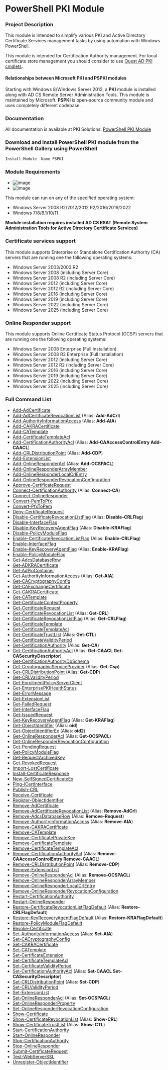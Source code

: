 # PowerShell PKI Module

### Project Description

This module is intended to simplify various PKI and Active Directory Certificate Services management tasks by using automation with Windows PowerShell.

This module is intended for Certification Authority management. For local certificate store management you should consider to use [Quest AD PKI cmdlets](http://www.quest.com/powershell/activeroles-server.aspx).

#### Relationships between Microsoft PKI and PSPKI modules

Starting with Windows 8/Windows Server 2012, a **PKI** module is installed along with AD CS Remote Server Administration Tools. This module is maintained by Microsoft. **PSPKI** is open-source community module and uses completely different codebase.

### Documentation

All documentation is available at PKI Solutions: [PowerShell PKI Module](https://www.pkisolutions.com/tools/pspki/)

### Download and install PowerShell PKI module from the PowerShell Gallery using PowerShell
```PowerShell
Install-Module -Name PSPKI
```


### Module Requirements

* ![image](https://img.shields.io/badge/PowerShell-3.0-blue.svg)
* ![image](https://img.shields.io/badge/.NET_Framework-4.7.2-blue.svg)

This module can run on any of the specified operating system:
* Windows Server 2008 R2/2012/2012 R2/2016/2019/2022
* Windows 7/8/8.1/10/11

**Module installation requires installed AD CS RSAT (Remote System Administration Tools for Active Directory Certificate Services)**

### Certificate services support

This module supports Enterprise or Standalone Certification Authority (CA) servers that are running one the following operating systems:
* Windows Server 2003/2003 R2
* Windows Server 2008 (including Server Core)
* Windows Server 2008 R2 (including Server Core)
* Windows Server 2012 (including Server Core)
* Windows Server 2012 R2 (including Server Core)
* Windows Server 2016 (including Server Core)
* Windows Server 2019 (including Server Core)
* Windows Server 2022 (including Server Core)
* Windows Server 2025 (including Server Core)

### Online Responder support

This module supports Online Certificate Status Protocol (OCSP) servers that are running one the following operating systems:
* Windows Server 2008 Enterprise (Full Installation)
* Windows Server 2008 R2 Enterprise (Full Installation)
* Windows Server 2012 (including Server Core)
* Windows Server 2012 R2 (including Server Core)
* Windows Server 2016 (including Server Core)
* Windows Server 2019 (including Server Core)
* Windows Server 2022 (including Server Core)
* Windows Server 2025 (including Server Core)

### Full Command List ###
* [Add-AdCertificate](https://www.pkisolutions.com/tools/pspki/Add-AdCertificate)
* [Add-AdCertificateRevocationList](https://www.pkisolutions.com/tools/pspki/Add-AdCertificateRevocationList) (Alias: **Add-AdCrl**)
* [Add-AuthorityInformationAccess](https://www.pkisolutions.com/tools/pspki/Add-AuthorityInformationAccess) (Alias: **Add-AIA**)
* [Add-CAKRACertificate](https://www.pkisolutions.com/tools/pspki/Add-CAKRACertificate)
* [Add-CATemplate](https://www.pkisolutions.com/tools/pspki/Add-CATemplate)
* [Add-CertificateTemplateAcl](https://www.pkisolutions.com/tools/pspki/Add-CertificateTemplateAcl)
* [Add-CertificationAuthorityAcl](https://www.pkisolutions.com/tools/pspki/Add-CertificationAuthorityAcl) (Alias: **Add-CAAccessControlEntry Add-CAACL**)
* [Add-CRLDistributionPoint](https://www.pkisolutions.com/tools/pspki/Add-CRLDistributionPoint) (Alias: **Add-CDP**)
* [Add-ExtensionList](https://www.pkisolutions.com/tools/pspki/Add-ExtensionList)
* [Add-OnlineResponderAcl](https://www.pkisolutions.com/tools/pspki/Add-OnlineResponderAcl) (Alias: **Add-OCSPACL**)
* [Add-OnlineResponderArrayMember](https://www.pkisolutions.com/tools/pspki/Add-OnlineResponderArrayMember)
* [Add-OnlineResponderLocalCrlEntry](https://www.pkisolutions.com/tools/pspki/Add-OnlineResponderLocalCrlEntry)
* [Add-OnlineResponderRevocationConfiguration](https://www.pkisolutions.com/tools/pspki/Add-OnlineResponderRevocationConfiguration)
* [Approve-CertificateRequest](https://www.pkisolutions.com/tools/pspki/Approve-CertificateRequest)
* [Connect-CertificationAuthority](https://www.pkisolutions.com/tools/pspki/Connect-CertificationAuthority) (Alias: **Connect-CA**)
* [Connect-OnlineResponder](https://www.pkisolutions.com/tools/pspki/Connect-OnlineResponder)
* [Convert-PemToPfx](https://www.pkisolutions.com/tools/pspki/Convert-PemToPfx)
* [Convert-PfxToPem](https://www.pkisolutions.com/tools/pspki/Convert-PfxToPem)
* [Deny-CertificateRequest](https://www.pkisolutions.com/tools/pspki/Deny-CertificateRequest)
* [Disable-CertificateRevocationListFlag](https://www.pkisolutions.com/tools/pspki/Disable-CertificateRevocationListFlag) (Alias: **Disable-CRLFlag**)
* [Disable-InterfaceFlag](https://www.pkisolutions.com/tools/pspki/Disable-InterfaceFlag)
* [Disable-KeyRecoveryAgentFlag](https://www.pkisolutions.com/tools/pspki/Disable-KeyRecoveryAgentFlag) (Alias: **Disable-KRAFlag**)
* [Disable-PolicyModuleFlag](https://www.pkisolutions.com/tools/pspki/Disable-PolicyModuleFlag)
* [Enable-CertificateRevocationListFlag](https://www.pkisolutions.com/tools/pspki/Enable-CertificateRevocationListFlag) (Alias: **Enable-CRLFlag**)
* [Enable-InterfaceFlag](https://www.pkisolutions.com/tools/pspki/Enable-InterfaceFlag)
* [Enable-KeyRecoveryAgentFlag](https://www.pkisolutions.com/tools/pspki/Enable-KeyRecoveryAgentFlag) (Alias: **Enable-KRAFlag**)
* [Enable-PolicyModuleFlag](https://www.pkisolutions.com/tools/pspki/Enable-PolicyModuleFlag)
* [Get-AdcsDatabaseRow](https://www.pkisolutions.com/tools/pspki/Get-AdcsDatabaseRow)
* [Get-ADKRACertificate](https://www.pkisolutions.com/tools/pspki/Get-ADKRACertificate)
* [Get-AdPkiContainer](https://www.pkisolutions.com/tools/pspki/Get-AdPkiContainer)
* [Get-AuthorityInformationAccess](https://www.pkisolutions.com/tools/pspki/Get-AuthorityInformationAccess) (Alias: **Get-AIA**)
* [Get-CACryptographyConfig](https://www.pkisolutions.com/tools/pspki/Get-CACryptographyConfig)
* [Get-CAExchangeCertificate](https://www.pkisolutions.com/tools/pspki/Get-CAExchangeCertificate)
* [Get-CAKRACertificate](https://www.pkisolutions.com/tools/pspki/Get-CAKRACertificate)
* [Get-CATemplate](https://www.pkisolutions.com/tools/pspki/Get-CATemplate)
* [Get-CertificateContextProperty](https://www.pkisolutions.com/tools/pspki/Get-CertificateContextProperty)
* [Get-CertificateRequest](https://www.pkisolutions.com/tools/pspki/Get-CertificateRequest)
* [Get-CertificateRevocationList](https://www.pkisolutions.com/tools/pspki/Get-CertificateRevocationList) (Alias: **Get-CRL**)
* [Get-CertificateRevocationListFlag](https://www.pkisolutions.com/tools/pspki/Get-CertificateRevocationListFlag) (Alias: **Get-CRLFlag**)
* [Get-CertificateTemplate](https://www.pkisolutions.com/tools/pspki/Get-CertificateTemplate)
* [Get-CertificateTemplateAcl](https://www.pkisolutions.com/tools/pspki/Get-CertificateTemplateAcl)
* [Get-CertificateTrustList](https://www.pkisolutions.com/tools/pspki/Get-CertificateTrustList) (Alias: **Get-CTL**)
* [Get-CertificateValidityPeriod](https://www.pkisolutions.com/tools/pspki/Get-CertificateValidityPeriod)
* [Get-CertificationAuthority](https://www.pkisolutions.com/tools/pspki/Get-CertificationAuthority) (Alias: **Get-CA**)
* [Get-CertificationAuthorityAcl](https://www.pkisolutions.com/tools/pspki/Get-CertificationAuthorityAcl) (Alias: **Get-CAACL Get-CASecurityDescriptor**)
* [Get-CertificationAuthorityDbSchema](https://www.pkisolutions.com/tools/pspki/Get-CertificationAuthorityDbSchema)
* [Get-CryptographicServiceProvider](https://www.pkisolutions.com/tools/pspki/Get-CryptographicServiceProvider) (Alias: **Get-Csp**)
* [Get-CRLDistributionPoint](https://www.pkisolutions.com/tools/pspki/Get-CRLDistributionPoint) (Alias: **Get-CDP**)
* [Get-CRLValidityPeriod](https://www.pkisolutions.com/tools/pspki/Get-CRLValidityPeriod)
* [Get-EnrollmentPolicyServerClient](https://www.pkisolutions.com/tools/pspki/Get-EnrollmentPolicyServerClient)
* [Get-EnterprisePKIHealthStatus](https://www.pkisolutions.com/tools/pspki/Get-EnterprisePKIHealthStatus)
* [Get-ErrorMessage](https://www.pkisolutions.com/tools/pspki/Get-ErrorMessage)
* [Get-ExtensionList](https://www.pkisolutions.com/tools/pspki/Get-ExtensionList)
* [Get-FailedRequest](https://www.pkisolutions.com/tools/pspki/Get-FailedRequest)
* [Get-InterfaceFlag](https://www.pkisolutions.com/tools/pspki/Get-InterfaceFlag)
* [Get-IssuedRequest](https://www.pkisolutions.com/tools/pspki/Get-IssuedRequest)
* [Get-KeyRecoveryAgentFlag](https://www.pkisolutions.com/tools/pspki/Get-KeyRecoveryAgentFlag) (Alias: **Get-KRAFlag**)
* [Get-ObjectIdentifier](https://www.pkisolutions.com/tools/pspki/Get-ObjectIdentifier) (Alias: **oid**)
* [Get-ObjectIdentifierEx](https://www.pkisolutions.com/tools/pspki/Get-ObjectIdentifierEx) (Alias: **oid2**)
* [Get-OnlineResponderAcl](https://www.pkisolutions.com/tools/pspki/Get-OnlineResponderAcl) (Alias: **Get-OCSPACL**)
* [Get-OnlineResponderRevocationConfiguration](https://www.pkisolutions.com/tools/pspki/Get-OnlineResponderRevocationConfiguration)
* [Get-PendingRequest](https://www.pkisolutions.com/tools/pspki/Get-PendingRequest)
* [Get-PolicyModuleFlag](https://www.pkisolutions.com/tools/pspki/Get-PolicyModuleFlag)
* [Get-RequestArchivedKey](https://www.pkisolutions.com/tools/pspki/Get-RequestArchivedKey)
* [Get-RevokedRequest](https://www.pkisolutions.com/tools/pspki/Get-RevokedRequest)
* [Import-LostCertificate](https://www.pkisolutions.com/tools/pspki/Import-LostCertificate)
* [Install-CertificateResponse](https://www.pkisolutions.com/tools/pspki/Install-CertificateResponse)
* [New-SelfSignedCertificateEx](https://www.pkisolutions.com/tools/pspki/New-SelfSignedCertificateEx)
* [Ping-ICertInterface](https://www.pkisolutions.com/tools/pspki/Ping-ICertInterface)
* [Publish-CRL](https://www.pkisolutions.com/tools/pspki/Publish-CRL)
* [Receive-Certificate](https://www.pkisolutions.com/tools/pspki/Receive-Certificate)
* [Register-ObjectIdentifier](https://www.pkisolutions.com/tools/pspki/Register-ObjectIdentifier)
* [Remove-AdCertificate](https://www.pkisolutions.com/tools/pspki/Remove-AdCertificate)
* [Remove-AdCertificateRevocationList](https://www.pkisolutions.com/tools/pspki/Remove-AdCertificateRevocationList) (Alias: **Remove-AdCrl**)
* [Remove-AdcsDatabaseRow](https://www.pkisolutions.com/tools/pspki/Remove-AdcsDatabaseRow) (Alias: **Remove-Request**)
* [Remove-AuthorityInformationAccess](https://www.pkisolutions.com/tools/pspki/Remove-AuthorityInformationAccess) (Alias: **Remove-AIA**)
* [Remove-CAKRACertificate](https://www.pkisolutions.com/tools/pspki/Remove-CAKRACertificate)
* [Remove-CATemplate](https://www.pkisolutions.com/tools/pspki/Remove-CATemplate)
* [Remove-CertificatePrivateKey](https://www.pkisolutions.com/tools/pspki/Remove-CertificatePrivateKey)
* [Remove-CertificateTemplate](https://www.pkisolutions.com/tools/pspki/Remove-CertificateTemplate)
* [Remove-CertificateTemplateAcl](https://www.pkisolutions.com/tools/pspki/Remove-CertificateTemplateAcl)
* [Remove-CertificationAuthorityAcl](https://www.pkisolutions.com/tools/pspki/Remove-CertificationAuthorityAcl) (Alias: **Remove-CAAccessControlEntry Remove-CAACL**)
* [Remove-CRLDistributionPoint](https://www.pkisolutions.com/tools/pspki/Remove-CRLDistributionPoint) (Alias: **Remove-CDP**)
* [Remove-ExtensionList](https://www.pkisolutions.com/tools/pspki/Remove-ExtensionList)
* [Remove-OnlineResponderAcl](https://www.pkisolutions.com/tools/pspki/Remove-OnlineResponderAcl) (Alias: **Remove-OCSPACL**)
* [Remove-OnlineResponderArrayMember](https://www.pkisolutions.com/tools/pspki/Remove-OnlineResponderArrayMember)
* [Remove-OnlineResponderLocalCrlEntry](https://www.pkisolutions.com/tools/pspki/Remove-OnlineResponderLocalCrlEntry)
* [Remove-OnlineResponderRevocationConfiguration](https://www.pkisolutions.com/tools/pspki/Remove-OnlineResponderRevocationConfiguration)
* [Restart-CertificationAuthority](https://www.pkisolutions.com/tools/pspki/Restart-CertificationAuthority)
* [Restart-OnlineResponder](https://www.pkisolutions.com/tools/pspki/Restart-OnlineResponder)
* [Restore-CertificateRevocationListFlagDefault](https://www.pkisolutions.com/tools/pspki/Restore-CertificateRevocationListFlagDefault) (Alias: **Restore-CRLFlagDefault**)
* [Restore-KeyRecoveryAgentFlagDefault](https://www.pkisolutions.com/tools/pspki/Restore-KeyRecoveryAgentFlagDefault) (Alias: **Restore-KRAFlagDefault**)
* [Restore-PolicyModuleFlagDefault](https://www.pkisolutions.com/tools/pspki/Restore-PolicyModuleFlagDefault)
* [Revoke-Certificate](https://www.pkisolutions.com/tools/pspki/Revoke-Certificate)
* [Set-AuthorityInformationAccess](https://www.pkisolutions.com/tools/pspki/Set-AuthorityInformationAccess) (Alias: **Set-AIA**)
* [Set-CACryptographyConfig](https://www.pkisolutions.com/tools/pspki/Set-CACryptographyConfig)
* [Set-CAKRACertificate](https://www.pkisolutions.com/tools/pspki/Set-CAKRACertificate)
* [Set-CATemplate](https://www.pkisolutions.com/tools/pspki/Set-CATemplate)
* [Set-CertificateExtension](https://www.pkisolutions.com/tools/pspki/Set-CertificateExtension)
* [Set-CertificateTemplateAcl](https://www.pkisolutions.com/tools/pspki/Set-CertificateTemplateAcl)
* [Set-CertificateValidityPeriod](https://www.pkisolutions.com/tools/pspki/Set-CertificateValidityPeriod)
* [Set-CertificationAuthorityAcl](https://www.pkisolutions.com/tools/pspki/Set-CertificationAuthorityAcl) (Alias: **Set-CAACL Set-CASecurityDescriptor**)
* [Set-CRLDistributionPoint](https://www.pkisolutions.com/tools/pspki/Set-CRLDistributionPoint) (Alias: **Set-CDP**)
* [Set-CRLValidityPeriod](https://www.pkisolutions.com/tools/pspki/Set-CRLValidityPeriod)
* [Set-ExtensionList](https://www.pkisolutions.com/tools/pspki/Set-ExtensionList)
* [Set-OnlineResponderAcl](https://www.pkisolutions.com/tools/pspki/Set-OnlineResponderAcl) (Alias: **Set-OCSPACL**)
* [Set-OnlineResponderProperty](https://www.pkisolutions.com/tools/pspki/Set-OnlineResponderProperty)
* [Set-OnlineResponderRevocationConfiguration](https://www.pkisolutions.com/tools/pspki/Set-OnlineResponderRevocationConfiguration)
* [Show-Certificate](https://www.pkisolutions.com/tools/pspki/Show-Certificate)
* [Show-CertificateRevocationList](https://www.pkisolutions.com/tools/pspki/Show-CertificateRevocationList) (Alias: **Show-CRL**)
* [Show-CertificateTrustList](https://www.pkisolutions.com/tools/pspki/Show-CertificateTrustList) (Alias: **Show-CTL**)
* [Start-CertificationAuthority](https://www.pkisolutions.com/tools/pspki/Start-CertificationAuthority)
* [Start-OnlineResponder](https://www.pkisolutions.com/tools/pspki/Start-OnlineResponder)
* [Stop-CertificationAuthority](https://www.pkisolutions.com/tools/pspki/Stop-CertificationAuthority)
* [Stop-OnlineResponder](https://www.pkisolutions.com/tools/pspki/Stop-OnlineResponder)
* [Submit-CertificateRequest](https://www.pkisolutions.com/tools/pspki/Submit-CertificateRequest)
* [Test-WebServerSSL](https://www.pkisolutions.com/tools/pspki/Test-WebServerSSL)
* [Unregister-ObjectIdentifier](https://www.pkisolutions.com/tools/pspki/Unregister-ObjectIdentifier)

